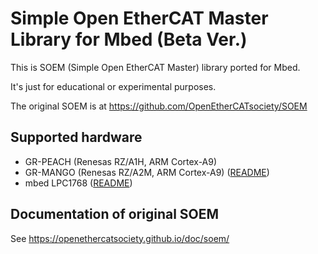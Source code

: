 # Simple Open EtherCAT Master Library for Mbed (Beta Ver.)

This is SOEM (Simple Open EtherCAT Master) library ported for Mbed.

It's just for educational or experimental purposes.

The original SOEM is at https://github.com/OpenEtherCATsociety/SOEM

## Supported hardware

* GR-PEACH (Renesas RZ/A1H, ARM Cortex-A9)
* GR-MANGO (Renesas RZ/A2M, ARM Cortex-A9) ([README](custom/README.md))
* mbed LPC1768 ([README](custom/README.md))

## Documentation of original SOEM
See https://openethercatsociety.github.io/doc/soem/
